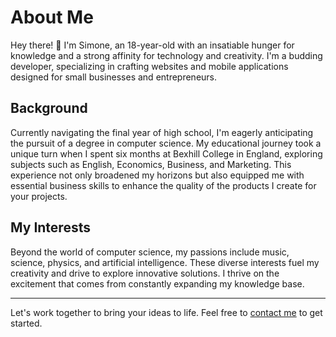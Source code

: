 # About Me

Hey there! 👋 I'm Simone, an 18-year-old with an insatiable hunger for knowledge and a strong affinity for technology and creativity. I'm a budding developer, specializing in crafting websites and mobile applications designed for small businesses and entrepreneurs.

## Background

Currently navigating the final year of high school, I'm eagerly anticipating the pursuit of a degree in computer science. My educational journey took a unique turn when I spent six months at Bexhill College in England, exploring subjects such as English, Economics, Business, and Marketing. This experience not only broadened my horizons but also equipped me with essential business skills to enhance the quality of the products I create for your projects.

## My Interests

Beyond the world of computer science, my passions include music, science, physics, and artificial intelligence. These diverse interests fuel my creativity and drive to explore innovative solutions. I thrive on the excitement that comes from constantly expanding my knowledge base.

---

Let's work together to bring your ideas to life. Feel free to [contact me](mailto:piccinini.simone2005@gmail.com) to get started.
